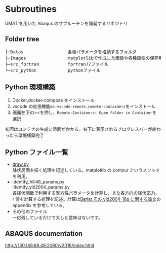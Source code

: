 # Subroutines

UMAT を用いた Abaqus のサブルーチンを開発するリポジトリ

## Folder tree

<pre>
├─Datas                 各種パラメータを格納するフォルダ
├─Images                matplotlibで作成した画像や各種画像の保存用
├─src_fortran           fortran77ファイル
└─src_python            pythonファイル
</pre>

## Python 環境構築

1. Docker,docker-compose をインストール
1. vscode の拡張機能`ms-vscode-remote.remote-containers`をインストール
1. 画面左下の><を押し、`Remote-Containers: Open Folder in Container`を選択

初回はコンテナの生成に時間がかかる。右下に表示されるプログレスバーが終わったら環境構築完了

## Python ファイル一覧

- [draw.py]("./blob/master/src_python/draw.py")  
  降伏局面を描く処理を記述している。matplotlib の contour というメソッドを利用。
- identify_hill48_params.py  
  identify_yld2004_params.py  
  各降伏関数で利用する異方性パラメータを計算し、また各方向の降伏応力、r 値を計算する処理を記述。計算は[Barlat 氏の yld2004-18p に関する論文]("https://www.sciencedirect.com/science/article/abs/pii/S0749641904001160)の appendix を参考している。
- その他のファイル  
  一応残しているだけで大した意味はないです。

## ABAQUS documentation

http://130.149.89.49:2080/v2016/index.html
